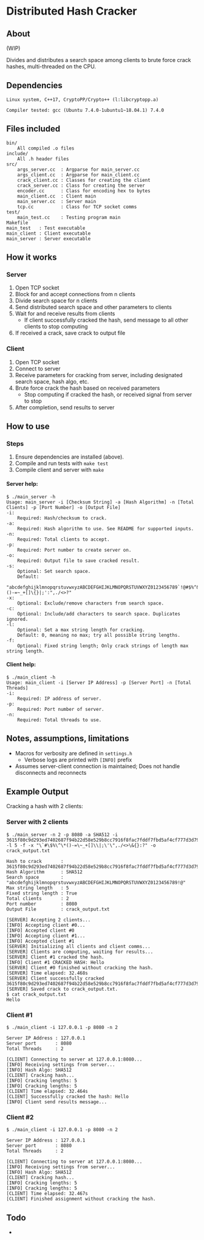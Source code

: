 
# Distributed Hash Cracker

## About

(WIP)

Divides and distributes a search space among clients to brute force crack hashes, multi-threaded on the CPU.

## Dependencies

```
Linux system, C++17, CryptoPP/Crypto++ (l:libcryptopp.a)

Compiler tested: gcc (Ubuntu 7.4.0-1ubuntu1~18.04.1) 7.4.0
```

## Files included

```
bin/
    All compiled .o files
include/
    All .h header files
src/
    args_server.cc  : Argparse for main_server.cc
    args_client.cc  : Argparse for main_client.cc
    crack_client.cc : Classes for creating the client
    crack_server.cc : Class for creating the server
    encoder.cc      : Class for encoding hex to bytes
    main_client.cc  : Client main
    main_server.cc  : Server main
    tcp.cc          : Class for TCP socket comms
test/
    main_test.cc    : Testing program main
Makefile
main_test   : Test executable
main_client : Client executable
main_server : Server executable
```

## How it works

### Server

1. Open TCP socket
2. Block for and accept connections from n clients
3. Divide search space for n clients
4. Send distributed search space and other parameters to clients
5. Wait for and receive results from clients
    * If client successfully cracked the hash, send message to all other clients to stop computing
6. If received a crack, save crack to output file

### Client

1. Open TCP socket
2. Connect to server
3. Receive parameters for cracking from server, including designated search space, hash algo, etc.
4. Brute force crack the hash based on received parameters
    * Stop computing if cracked the hash, or received signal from server to stop
5. After completion, send results to server

## How to use

### Steps

1. Ensure dependencies are installed (above).
2. Compile and run tests with ```make test```
3. Compile client and server with ```make```

#### Server help:
```
$ ./main_server -h
Usage: main_server -i [Checksum String] -a [Hash Algorithm] -n [Total Clients] -p [Port Number] -o [Output File]
-i:
    Required: Hash/checksum to crack.
-a:
    Required: Hash algorithm to use. See README for supported inputs. 
-n:
    Required: Total clients to accept.
-p:
    Required: Port number to create server on.
-o:
    Required: Output file to save cracked result.
-s:
    Optional: Set search space.
    Default:
    "abcdefghijklmnopqrstuvwxyzABCDEFGHIJKLMNOPQRSTUVWXYZ0123456789`!@#$%^&*()-=~_+[]\{}|;':",./<>?"
-x:
    Optional: Exclude/remove characters from search space.
-c:
    Optional: Include/add characters to search space. Duplicates ignored. 
-l:
    Optional: Set a max string length for cracking.
    Default: 0, meaning no max; try all possible string lengths.
-f:
    Optional: Fixed string length; Only crack strings of length max string length.
```

#### Client help:
```
$ ./main_client -h
Usage: main_client -i [Server IP Address] -p [Server Port] -n [Total Threads] 
-i:
    Required: IP address of server.
-p:
    Required: Port number of server.
-n:
    Required: Total threads to use.

```

## Notes, assumptions, limitations

* Macros for verbosity are defined in ```settings.h```
    * Verbose logs are printed with ```[INFO]``` prefix
* Assumes server-client connection is maintained; Does not handle disconnects and reconnects

## Example Output

Cracking a hash with 2 clients:

### Server with 2 clients
```
$ ./main_server -n 2 -p 8080 -a SHA512 -i 3615f80c9d293ed7402687f94b22d58e529b8cc7916f8fac7fddf7fbd5af4cf777d3d795a7a00a16bf7e7f3fb9561ee9baae480da9fe7a18769e71886b03f315
-l 5 -f -x "\`#\$%\^\*()-=\~_+[]\\|;\'\",./<>\&{}:?" -o crack_output.txt

Hash to crack       : 3615f80c9d293ed7402687f94b22d58e529b8cc7916f8fac7fddf7fbd5af4cf777d3d795a7a00a16bf7e7f3fb9561ee9baae480da9fe7a18769e71886b03f315
Hash Algorithm      : SHA512
Search space        : "abcdefghijklmnopqrstuvwxyzABCDEFGHIJKLMNOPQRSTUVWXYZ0123456789!@"
Max string length   : 5
Fixed string length : True
Total clients       : 2
Port number         : 8080
Output File         : crack_output.txt

[SERVER] Accepting 2 clients...
[INFO] Accepting client #0...
[INFO] Accepted client #0
[INFO] Accepting client #1...
[INFO] Accepted client #1
[SERVER] Initializing all clients and client comms...
[SERVER] Clients are computing, waiting for results...
[SERVER] Client #1 cracked the hash.
[INFO] Client #1 CRACKED HASH: Hello
[SERVER] Client #0 finished without cracking the hash.
[SERVER] Time elapsed: 32.468s
[SERVER] Client successfully cracked 3615f80c9d293ed7402687f94b22d58e529b8cc7916f8fac7fddf7fbd5af4cf777d3d795a7a00a16bf7e7f3fb9561ee9baae480da9fe7a18769e71886b03f315
[SERVER] Saved crack to crack_output.txt.
$ cat crack_output.txt
Hello
```

### Client #1
```
$ ./main_client -i 127.0.0.1 -p 8080 -n 2

Server IP Address : 127.0.0.1
Server port       : 8080
Total Threads     : 2

[CLIENT] Connecting to server at 127.0.0.1:8080...
[INFO] Receiving settings from server...
[INFO] Hash Algo: SHA512
[CLIENT] Cracking hash...
[INFO] Cracking lengths: 5
[INFO] Cracking lengths: 5
[CLIENT] Time elapsed: 32.464s
[CLIENT] Successfully cracked the hash: Hello
[INFO] Client send results message...
```

### Client #2
```
$ ./main_client -i 127.0.0.1 -p 8080 -n 2

Server IP Address : 127.0.0.1
Server port       : 8080
Total Threads     : 2

[CLIENT] Connecting to server at 127.0.0.1:8080...
[INFO] Receiving settings from server...
[INFO] Hash Algo: SHA512
[CLIENT] Cracking hash...
[INFO] Cracking lengths: 5
[INFO] Cracking lengths: 5
[CLIENT] Time elapsed: 32.467s
[CLIENT] Finished assignment without cracking the hash.
```

## Todo

* 